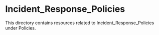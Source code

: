 # Incident_Response_Policies
This directory contains resources related to Incident_Response_Policies under Policies.
